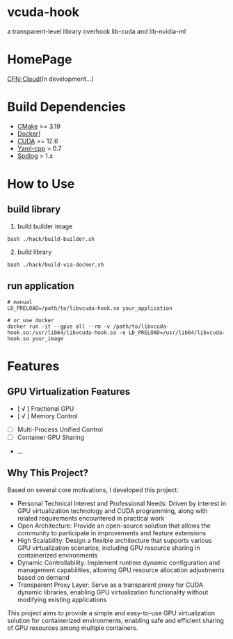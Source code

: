 # vcuda-hook

a transparent-level library overhook lib-cuda and lib-nvidia-ml

# HomePage
[CFN-Cloud](https://www.cfncloud.com)(In development...)

# Build Dependencies
- [CMake](https://cmake.org) >= 3.19
- [Docker](https://www.docker.com)]
- [CUDA](https://developer.nvidia.com/cuda-zone) >= 12.6
- [Yaml-cpp](https://github.com/jbeder/yaml-cpp) > 0.7
- [Spdlog](https://github.com/gabime/spdlog) > 1.x

# How to Use
## build library
1. build builder image
```
bash ./hack/build-builder.sh
```
2. build library
```
bash ./hack/build-via-docker.sh
```
## run application
```
# manual
LD_PRELOAD=/path/to/libvcuda-hook.so your_application

# or use docker
docker run -it --gpus all --rm -v /path/to/libvcuda-hook.so:/usr/lib64/libvcuda-hook.so -e LD_PRELOAD=/usr/lib64/libvcuda-hook.so your_image
```

# Features

## GPU Virtualization Features
- [ √ ] Fractional GPU
- [ √ ] Memory Control
- [ ] Multi-Process Unified Control
- [ ] Container GPU Sharing
- ...

## Why This Project?
Based on several core motivations, I developed this project:

- Personal Technical Interest and Professional Needs: Driven by interest in GPU virtualization technology and CUDA programming, along with related requirements encountered in practical work
- Open Architecture: Provide an open-source solution that allows the community to participate in improvements and feature extensions
- High Scalability: Design a flexible architecture that supports various GPU virtualization scenarios, including GPU resource sharing in containerized environments
- Dynamic Controllability: Implement runtime dynamic configuration and management capabilities, allowing GPU resource allocation adjustments based on demand
- Transparent Proxy Layer: Serve as a transparent proxy for CUDA dynamic libraries, enabling GPU virtualization functionality without modifying existing applications

This project aims to provide a simple and easy-to-use GPU virtualization solution for containerized environments, enabling safe and efficient sharing of GPU resources among multiple containers.
